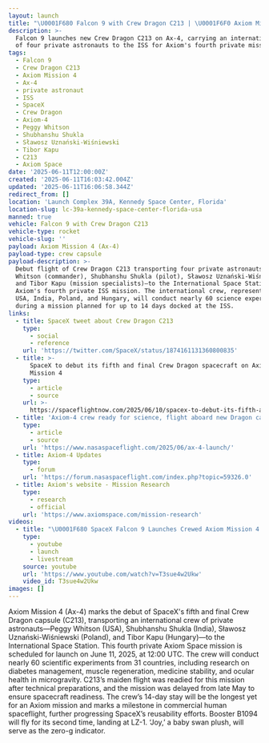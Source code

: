 ```yaml
---
layout: launch
title: "\U0001F680 Falcon 9 with Crew Dragon C213 | \U0001F6F0 Axiom Mission 4 (Ax-4)"
description: >-
  Falcon 9 launches new Crew Dragon C213 on Ax-4, carrying an international crew
  of four private astronauts to the ISS for Axiom's fourth private mission.
tags:
  - Falcon 9
  - Crew Dragon C213
  - Axiom Mission 4
  - Ax-4
  - private astronaut
  - ISS
  - SpaceX
  - Crew Dragon
  - Axiom-4
  - Peggy Whitson
  - Shubhanshu Shukla
  - Sławosz Uznański-Wiśniewski
  - Tibor Kapu
  - C213
  - Axiom Space
date: '2025-06-11T12:00:00Z'
created: '2025-06-11T16:03:42.004Z'
updated: '2025-06-11T16:06:58.344Z'
redirect_from: []
location: 'Launch Complex 39A, Kennedy Space Center, Florida'
location-slug: lc-39a-kennedy-space-center-florida-usa
manned: true
vehicle: Falcon 9 with Crew Dragon C213
vehicle-type: rocket
vehicle-slug: ''
payload: Axiom Mission 4 (Ax-4)
payload-type: crew capsule
payload-description: >-
  Debut flight of Crew Dragon C213 transporting four private astronauts—Peggy
  Whitson (commander), Shubhanshu Shukla (pilot), Sławosz Uznański-Wiśniewski,
  and Tibor Kapu (mission specialists)—to the International Space Station on
  Axiom's fourth private ISS mission. The international crew, representing the
  USA, India, Poland, and Hungary, will conduct nearly 60 science experiments
  during a mission planned for up to 14 days docked at the ISS.
links:
  - title: SpaceX tweet about Crew Dragon C213
    type:
      - social
      - reference
    url: 'https://twitter.com/SpaceX/status/1874161131360800835'
  - title: >-
      SpaceX to debut its fifth and final Crew Dragon spacecraft on Axiom
      Mission 4
    type:
      - article
      - source
    url: >-
      https://spaceflightnow.com/2025/06/10/spacex-to-debut-its-fifth-and-final-crew-dragon-spacecraft-on-axiom-mission-4/
  - title: 'Axiom-4 crew ready for science, flight aboard new Dragon capsule to ISS'
    type:
      - article
      - source
    url: 'https://www.nasaspaceflight.com/2025/06/ax-4-launch/'
  - title: Axiom-4 Updates
    type:
      - forum
    url: 'https://forum.nasaspaceflight.com/index.php?topic=59326.0'
  - title: Axiom's website - Mission Research
    type:
      - research
      - official
    url: 'https://www.axiomspace.com/mission-research'
videos:
  - title: "\U0001F680 SpaceX Falcon 9 Launches Crewed Axiom Mission 4 (Ax-4)"
    type:
      - youtube
      - launch
      - livestream
    source: youtube
    url: 'https://www.youtube.com/watch?v=T3sue4w2Ukw'
    video_id: T3sue4w2Ukw
images: []
---
```

Axiom Mission 4 (Ax-4) marks the debut of SpaceX's fifth and final Crew Dragon capsule (C213), transporting an international crew of private astronauts—Peggy Whitson (USA), Shubhanshu Shukla (India), Sławosz Uznański-Wiśniewski (Poland), and Tibor Kapu (Hungary)—to the International Space Station. This fourth private Axiom Space mission is scheduled for launch on June 11, 2025, at 12:00 UTC. The crew will conduct nearly 60 scientific experiments from 31 countries, including research on diabetes management, muscle regeneration, medicine stability, and ocular health in microgravity. C213’s maiden flight was readied for this mission after technical preparations, and the mission was delayed from late May to ensure spacecraft readiness. The crew’s 14-day stay will be the longest yet for an Axiom mission and marks a milestone in commercial human spaceflight, further progressing SpaceX’s reusability efforts. Booster B1094 will fly for its second time, landing at LZ-1. ‘Joy,’ a baby swan plush, will serve as the zero-g indicator.
